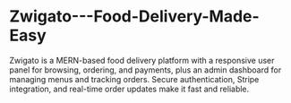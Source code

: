 # Zwigato---Food-Delivery-Made-Easy
Zwigato is a MERN-based food delivery platform with a responsive user panel for browsing, ordering, and payments, plus an admin dashboard for managing menus and tracking orders. Secure authentication, Stripe integration, and real-time order updates make it fast and reliable.
